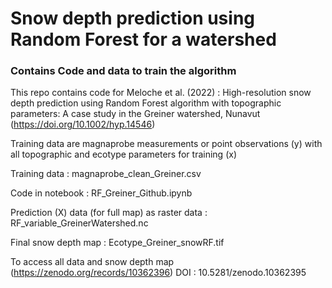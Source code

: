 # Snow depth prediction using Random Forest for a watershed
### Contains Code and data to train the algorithm

This repo contains code for Meloche et al. (2022) : High-resolution snow depth prediction using Random Forest algorithm with topographic parameters: A case study in the Greiner watershed, Nunavut
(https://doi.org/10.1002/hyp.14546)

Training data are magnaprobe measurements or point observations (y) with all topographic and ecotype parameters for training (x)

Training data : magnaprobe_clean_Greiner.csv

Code in notebook : RF_Greiner_Github.ipynb

Prediction (X) data (for full map) as raster data : RF_variable_GreinerWatershed.nc

Final snow depth map : Ecotype_Greiner_snowRF.tif

To access all data and snow depth map (https://zenodo.org/records/10362396)
DOI : 10.5281/zenodo.10362395
